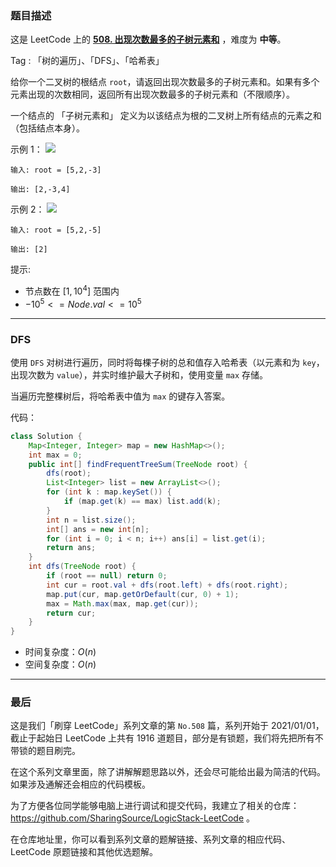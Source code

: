 ### 题目描述

这是 LeetCode 上的 **[508. 出现次数最多的子树元素和](https://leetcode.cn/problems/most-frequent-subtree-sum/solution/by-ac_oier-t3y4/)** ，难度为 **中等**。

Tag : 「树的遍历」、「DFS」、「哈希表」



给你一个二叉树的根结点 `root`，请返回出现次数最多的子树元素和。如果有多个元素出现的次数相同，返回所有出现次数最多的子树元素和（不限顺序）。

一个结点的 「子树元素和」 定义为以该结点为根的二叉树上所有结点的元素之和（包括结点本身）。

示例 1：
![](https://assets.leetcode.com/uploads/2021/04/24/freq1-tree.jpg)
```
输入: root = [5,2,-3]

输出: [2,-3,4]
```
示例 2：
![](https://assets.leetcode.com/uploads/2021/04/24/freq2-tree.jpg)
```
输入: root = [5,2,-5]

输出: [2]
```

提示:
* 节点数在 $[1, 10^4]$ 范围内
* $-10^5 <= Node.val <= 10^5$

---

### DFS

使用 `DFS` 对树进行遍历，同时将每棵子树的总和值存入哈希表（以元素和为 `key`，出现次数为 `value`），并实时维护最大子树和，使用变量 `max` 存储。

当遍历完整棵树后，将哈希表中值为 `max` 的键存入答案。

代码：
```java
class Solution {
    Map<Integer, Integer> map = new HashMap<>();
    int max = 0;
    public int[] findFrequentTreeSum(TreeNode root) {
        dfs(root);
        List<Integer> list = new ArrayList<>();
        for (int k : map.keySet()) {
            if (map.get(k) == max) list.add(k);
        }
        int n = list.size();
        int[] ans = new int[n];
        for (int i = 0; i < n; i++) ans[i] = list.get(i);
        return ans;
    }
    int dfs(TreeNode root) {
        if (root == null) return 0;
        int cur = root.val + dfs(root.left) + dfs(root.right);
        map.put(cur, map.getOrDefault(cur, 0) + 1);
        max = Math.max(max, map.get(cur));
        return cur;
    }
}
```
* 时间复杂度：$O(n)$
* 空间复杂度：$O(n)$

---

### 最后

这是我们「刷穿 LeetCode」系列文章的第 `No.508` 篇，系列开始于 2021/01/01，截止于起始日 LeetCode 上共有 1916 道题目，部分是有锁题，我们将先把所有不带锁的题目刷完。

在这个系列文章里面，除了讲解解题思路以外，还会尽可能给出最为简洁的代码。如果涉及通解还会相应的代码模板。

为了方便各位同学能够电脑上进行调试和提交代码，我建立了相关的仓库：https://github.com/SharingSource/LogicStack-LeetCode 。

在仓库地址里，你可以看到系列文章的题解链接、系列文章的相应代码、LeetCode 原题链接和其他优选题解。

